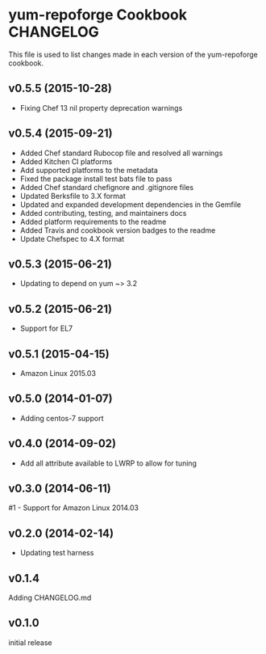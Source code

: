 yum-repoforge Cookbook CHANGELOG
================================
This file is used to list changes made in each version of the yum-repoforge cookbook.

v0.5.5 (2015-10-28)
-------------------
- Fixing Chef 13 nil property deprecation warnings

v0.5.4 (2015-09-21)
-------------------
- Added Chef standard Rubocop file and resolved all warnings
- Added Kitchen CI platforms
- Add supported platforms to the metadata
- Fixed the package install test bats file to pass
- Added Chef standard chefignore and .gitignore files
- Updated Berksfile to 3.X format
- Updated and expanded development dependencies in the Gemfile
- Added contributing, testing, and maintainers docs
- Added platform requirements to the readme
- Added Travis and cookbook version badges to the readme
- Update Chefspec to 4.X format

v0.5.3 (2015-06-21)
-------------------
- Updating to depend on yum ~> 3.2

v0.5.2 (2015-06-21)
-------------------
- Support for EL7

v0.5.1 (2015-04-15)
-------------------
- Amazon Linux 2015.03

v0.5.0 (2014-01-07)
-------------------
- Adding centos-7 support

v0.4.0 (2014-09-02)
-------------------
- Add all attribute available to LWRP to allow for tuning

v0.3.0 (2014-06-11)
-------------------
#1 - Support for Amazon Linux 2014.03

v0.2.0 (2014-02-14)
-------------------
- Updating test harness

v0.1.4
------
Adding CHANGELOG.md

v0.1.0
------
initial release
